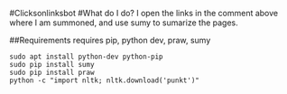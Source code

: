 #Clicksonlinksbot
#What do I do?
I open the links in the comment above where I am summoned, and use sumy to sumarize the pages.

##Requirements
requires pip, python dev, praw, sumy
```
sudo apt install python-dev python-pip
sudo pip install sumy
sudo pip install praw
python -c "import nltk; nltk.download('punkt')"
```
